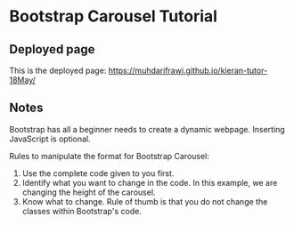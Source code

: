 # Bootstrap Carousel Tutorial

## Deployed page
This is the deployed page: https://muhdarifrawi.github.io/kieran-tutor-18May/

## Notes
Bootstrap has all a beginner needs to create a dynamic webpage. Inserting JavaScript is optional.

Rules to manipulate the format for Bootstrap Carousel:

1. Use the complete code given to you first.
2. Identify what you want to change in the code. In this example, we are changing the height of the carousel.
3. Know what to change. Rule of thumb is that you do not change the classes within Bootstrap's code. 